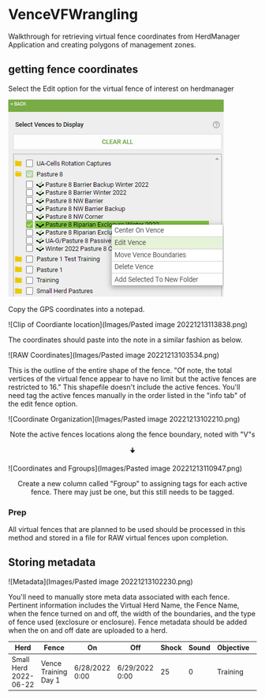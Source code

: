 # VenceVFWrangling
Walkthrough for retrieving virtual fence coordinates from HerdManager Application and creating polygons of management zones. 

## getting fence coordinates
Select the Edit option for the virtual fence of interest on herdmanager

![Herd Selection](Images/HerdManagerSelectHerdForVirtualFenceManagement.png)

Copy the GPS coordinates into a notepad. 

![Clip of Coordiante location](Images/Pasted image 20221213113838.png)

The coordinates should paste into the note in a similar fashion as below. 

![RAW Coordinates](Images/Pasted image 20221213103534.png)

This is the outline of the entire shape of the fence. "Of note, the total vertices of the virtual fence appear to have no limit but the active fences are restricted to 16." 
This shapefile doesn't include the active fences. You'll need tag the active fences manually in the order listed in the "info tab" of the edit fence option. 

![Coordinate Organization](Images/Pasted image 20221213102210.png)
<p style="text-align:center">Note the active fences locations along the fence boundary, noted with "V"s </p>
<p style="text-align:center"> 🠋 </p>  

![Coordinates and Fgroups](Images/Pasted image 20221213110947.png)
<p style="text-align:center">Create a new column called "Fgroup" to assigning tags for each active fence. There may just be one, but this still needs to be tagged.  </p>

### Prep
All virtual fences that are planned to be used should be processed in this method and stored in a file for RAW virtual fences upon completion. 

## Storing metadata

![Metadata](Images/Pasted image 20221213102230.png)

You'll need to manually store meta data associated with each fence. Pertinent information includes the Virtual Herd Name, the Fence Name, when the fence turned on and off, the width of the boundaries, and the type of fence used (exclosure or enclosure). 
Fence metadata should be added when the on and off date are uploaded to a herd. 

| Herd | Fence | On  | Off | Shock | Sound | Objective | ExclType |
| ---- | ----- | --- | --- | ----- | ----- | --------- | -------- |
|Small Herd 2022-06-22|Vence Training Day 1|6/28/2022 0:00|6/29/2022 0:00|25|0|Training|In|



